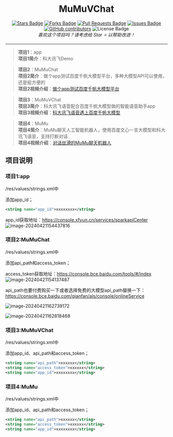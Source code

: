 <h1 align="center">MuMuVChat</h1>
<div align="center">
<a href="https://github.com/mixiaojiediy/MuMuVChat/stargazers"><img src="https://img.shields.io/github/stars/mixiaojiediy/MuMuVChat" alt="Stars Badge"/></a>
<a href="https://github.com/mixiaojiediy/MuMuVChat/network/members"><img src="https://img.shields.io/github/forks/mixiaojiediy/MuMuVChat" alt="Forks Badge"/></a>
<a href="https://github.com/mixiaojiediy/MuMuVChat/pulls"><img src="https://img.shields.io/github/issues-pr/mixiaojiediy/MuMuVChat" alt="Pull Requests Badge"/></a>
<a href="https://github.com/mixiaojiediy/MuMuVChat/issues"><img src="https://img.shields.io/github/issues/mixiaojiediy/MuMuVChat" alt="Issues Badge"/></a>
<a href="https://github.com/mixiaojiediy/MuMuVChat/graphs/contributors"><img alt="GitHub contributors" src="https://img.shields.io/github/contributors/mixiaojiediy/MuMuVChat?color=2b9348"></a>
<a><img src="https://img.shields.io/github/license/mixiaojiediy/MuMuVChat?color=2b9348" alt="License Badge"/></a>
</div>
<div align="center">
<i>喜欢这个项目吗？请考虑给 Star ⭐️ 以帮助改进！</i>

</div>

---

>**项目1**：app  
>**项目1简介**：科大讯飞Demo  

>**项目2**：MuMuChat  
>**项目2简介**：做个app测试百度千帆大模型平台，多种大模型API可以使用，还是挺方便的  
>**项目2视频介绍**：[做个app测试百度千帆大模型平台](https://www.bilibili.com/video/BV1WC41137ND/)  

>**项目3**：MuMuVChat  
>**项目3简介**：科大讯飞语音配合百度千帆大模型做的智能语音助手app  
>**项目3视频介绍**：[科大讯飞语音遇上百度千帆大模型](https://www.bilibili.com/video/BV1ht421w7MS/)  

>**项目4**：MuMu  
>**项目4简介**：MuMu聊天人工智能机器人，使用百度文心一言大模型和科大讯飞语音，支持打断对话  
>**项目4视频介绍**：[对话丝滑的MuMu聊天机器人](https://www.bilibili.com/video/BV1kZ421j7FV/)  

## 项目说明 

### 项目1:app

/res/values/strings.xml中

添加app_id；

```xml
<string name="app_id">xxxxxxxx</string>
```

app_id获取地址：https://console.xfyun.cn/services/sparkapiCenter
![image-20240421154437816](https://cdn.jsdelivr.net/gh/mixiaojiediy/MDPicBed@main//img202404211544849.png)



### 项目2:MuMuChat

/res/values/strings.xml中

添加api_path和access_token；

access_token获取地址：https://console.bce.baidu.com/tools/#/index
![image-20240421154137487](https://cdn.jsdelivr.net/gh/mixiaojiediy/MDPicBed@main//img202404211541581.png)

api_path也要付费购买一下或者选择免费的大模型api_path替换一下：https://console.bce.baidu.com/qianfan/ais/console/onlineService

![image-20240421162739172](https://cdn.jsdelivr.net/gh/mixiaojiediy/MDPicBed@main//img202404211627249.png)

![image-20240421162818468](https://cdn.jsdelivr.net/gh/mixiaojiediy/MDPicBed@main//img202404211628510.png)

### 项目3:MuMuVChat

/res/values/strings.xml中

添加app_id、api_path和access_token；

```XML
<string name="api_path">xxxxxx</string>
<string name="access_token">xxxxxx</string>
<string name="app_id">xxxxxxxx</string>
```



### 项目4:MuMu

/res/values/strings.xml中

添加app_id、api_path和access_token；

```XML
<string name="api_path">xxxxxx</string>
<string name="access_token">xxxxxx</string>
<string name="app_id">xxxxxxxx</string>
```










